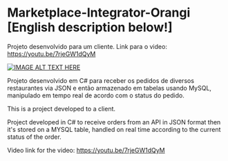 # Marketplace-Integrator-Orangi [English description below!]
Projeto desenvolvido para um cliente. Link para o video:
https://youtu.be/7rjeGW1dQyM

[![IMAGE ALT TEXT HERE](https://img.youtube.com/vi/7rjeGW1dQyM/0.jpg)](https://www.youtube.com/watch?v=7rjeGW1dQyM)

Projeto desenvolvido em C# para receber os pedidos de diversos restaurantes via JSON e então armazenado em tabelas usando MySQL, manipulado em tempo real de acordo com o status do pedido. 


This is a project developed to a client.

Project developed in C# to receive orders from an API in JSON format then it's stored on a MYSQL table, handled on real time according to the current status of the order.


Video link for the video:
https://youtu.be/7rjeGW1dQyM

